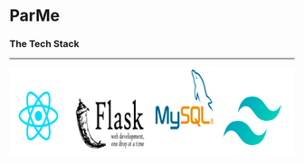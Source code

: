 # ParMe

### The Tech Stack

<hr>
<img src="./readme_statics/technologies.png" width="700" height="160" />
<br>
